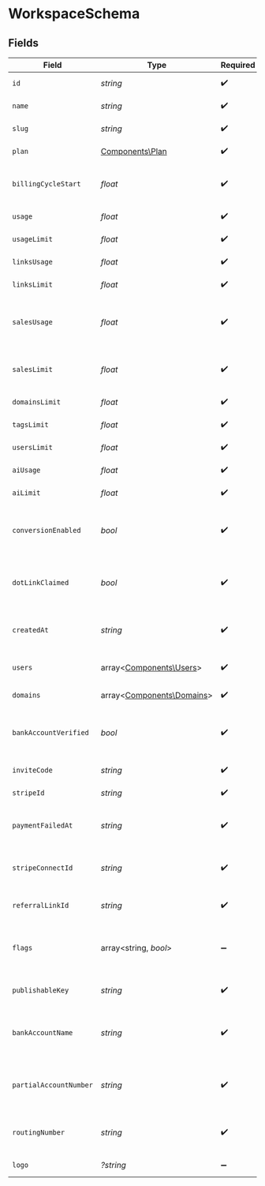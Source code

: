 # WorkspaceSchema


## Fields

| Field                                                                         | Type                                                                          | Required                                                                      | Description                                                                   |
| ----------------------------------------------------------------------------- | ----------------------------------------------------------------------------- | ----------------------------------------------------------------------------- | ----------------------------------------------------------------------------- |
| `id`                                                                          | *string*                                                                      | :heavy_check_mark:                                                            | The unique ID of the workspace.                                               |
| `name`                                                                        | *string*                                                                      | :heavy_check_mark:                                                            | The name of the workspace.                                                    |
| `slug`                                                                        | *string*                                                                      | :heavy_check_mark:                                                            | The slug of the workspace.                                                    |
| `plan`                                                                        | [Components\Plan](../../Models/Components/Plan.md)                            | :heavy_check_mark:                                                            | The plan of the workspace.                                                    |
| `billingCycleStart`                                                           | *float*                                                                       | :heavy_check_mark:                                                            | The date and time when the billing cycle starts for the workspace.            |
| `usage`                                                                       | *float*                                                                       | :heavy_check_mark:                                                            | The usage of the workspace.                                                   |
| `usageLimit`                                                                  | *float*                                                                       | :heavy_check_mark:                                                            | The usage limit of the workspace.                                             |
| `linksUsage`                                                                  | *float*                                                                       | :heavy_check_mark:                                                            | The links usage of the workspace.                                             |
| `linksLimit`                                                                  | *float*                                                                       | :heavy_check_mark:                                                            | The links limit of the workspace.                                             |
| `salesUsage`                                                                  | *float*                                                                       | :heavy_check_mark:                                                            | The dollar amount of tracked revenue in the current billing cycle (in cents). |
| `salesLimit`                                                                  | *float*                                                                       | :heavy_check_mark:                                                            | The limit of tracked revenue in the current billing cycle (in cents).         |
| `domainsLimit`                                                                | *float*                                                                       | :heavy_check_mark:                                                            | The domains limit of the workspace.                                           |
| `tagsLimit`                                                                   | *float*                                                                       | :heavy_check_mark:                                                            | The tags limit of the workspace.                                              |
| `usersLimit`                                                                  | *float*                                                                       | :heavy_check_mark:                                                            | The users limit of the workspace.                                             |
| `aiUsage`                                                                     | *float*                                                                       | :heavy_check_mark:                                                            | The AI usage of the workspace.                                                |
| `aiLimit`                                                                     | *float*                                                                       | :heavy_check_mark:                                                            | The AI limit of the workspace.                                                |
| `conversionEnabled`                                                           | *bool*                                                                        | :heavy_check_mark:                                                            | Whether the workspace has conversion tracking enabled (d.to/conversions).     |
| `dotLinkClaimed`                                                              | *bool*                                                                        | :heavy_check_mark:                                                            | Whether the workspace has claimed a free .link domain. (dub.link/free)        |
| `createdAt`                                                                   | *string*                                                                      | :heavy_check_mark:                                                            | The date and time when the workspace was created.                             |
| `users`                                                                       | array<[Components\Users](../../Models/Components/Users.md)>                   | :heavy_check_mark:                                                            | The role of the authenticated user in the workspace.                          |
| `domains`                                                                     | array<[Components\Domains](../../Models/Components/Domains.md)>               | :heavy_check_mark:                                                            | The domains of the workspace.                                                 |
| `bankAccountVerified`                                                         | *bool*                                                                        | :heavy_check_mark:                                                            | [BETA – Dub Partners]: Whether the bank account is verified.                  |
| `inviteCode`                                                                  | *string*                                                                      | :heavy_check_mark:                                                            | The invite code of the workspace.                                             |
| `stripeId`                                                                    | *string*                                                                      | :heavy_check_mark:                                                            | The Stripe ID of the workspace.                                               |
| `paymentFailedAt`                                                             | *string*                                                                      | :heavy_check_mark:                                                            | The date and time when the payment failed for the workspace.                  |
| `stripeConnectId`                                                             | *string*                                                                      | :heavy_check_mark:                                                            | [BETA – Dub Conversions]: The Stripe Connect ID of the workspace.             |
| `referralLinkId`                                                              | *string*                                                                      | :heavy_check_mark:                                                            | The ID of the referral link of the workspace.                                 |
| `flags`                                                                       | array<string, *bool*>                                                         | :heavy_minus_sign:                                                            | The feature flags of the workspace, indicating which features are enabled.    |
| `publishableKey`                                                              | *string*                                                                      | :heavy_check_mark:                                                            | The publishable key of the workspace.                                         |
| `bankAccountName`                                                             | *string*                                                                      | :heavy_check_mark:                                                            | [BETA – Dub Partners]: The name of the connected bank account.                |
| `partialAccountNumber`                                                        | *string*                                                                      | :heavy_check_mark:                                                            | [BETA – Dub Partners]: The partial account number of the bank account.        |
| `routingNumber`                                                               | *string*                                                                      | :heavy_check_mark:                                                            | [BETA – Dub Partners]: The routing number of the bank account.                |
| `logo`                                                                        | *?string*                                                                     | :heavy_minus_sign:                                                            | The logo of the workspace.                                                    |